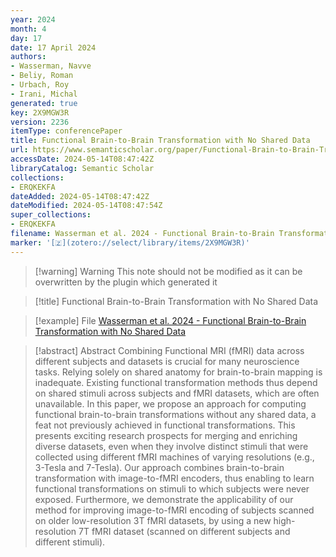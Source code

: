 ```yaml
---
year: 2024
month: 4
day: 17
date: 17 April 2024
authors:
- Wasserman, Navve
- Beliy, Roman
- Urbach, Roy
- Irani, Michal
generated: true
key: 2X9MGW3R
version: 2236
itemType: conferencePaper
title: Functional Brain-to-Brain Transformation with No Shared Data
url: https://www.semanticscholar.org/paper/Functional-Brain-to-Brain-Transformation-with-No-Wasserman-Beliy/b4aa934ef66817f71a33c1c97925ea8b2c1c9c74
accessDate: 2024-05-14T08:47:42Z
libraryCatalog: Semantic Scholar
collections:
- ERQKEKFA
dateAdded: 2024-05-14T08:47:42Z
dateModified: 2024-05-14T08:47:54Z
super_collections:
- ERQKEKFA
filename: Wasserman et al. 2024 - Functional Brain-to-Brain Transformation with No Shared Data
marker: '[🇿](zotero://select/library/items/2X9MGW3R)'
---
```



 > 
 > \[!warning\] Warning
 > This note should not be modified as it can be overwritten by the plugin which generated it

 > 
 > \[!title\] Functional Brain-to-Brain Transformation with No Shared Data

 > 
 > \[!example\] File
 > [Wasserman et al. 2024 - Functional Brain-to-Brain Transformation with No Shared Data](Wasserman%20et%20al.%202024%20-%20Functional%20Brain-to-Brain%20Transformation%20with%20No%20Shared%20Data.pdf)

 > 
 > \[!abstract\] Abstract
 > Combining Functional MRI (fMRI) data across different subjects and datasets is crucial for many neuroscience tasks. Relying solely on shared anatomy for brain-to-brain mapping is inadequate. Existing functional transformation methods thus depend on shared stimuli across subjects and fMRI datasets, which are often unavailable. In this paper, we propose an approach for computing functional brain-to-brain transformations without any shared data, a feat not previously achieved in functional transformations. This presents exciting research prospects for merging and enriching diverse datasets, even when they involve distinct stimuli that were collected using different fMRI machines of varying resolutions (e.g., 3-Tesla and 7-Tesla). Our approach combines brain-to-brain transformation with image-to-fMRI encoders, thus enabling to learn functional transformations on stimuli to which subjects were never exposed. Furthermore, we demonstrate the applicability of our method for improving image-to-fMRI encoding of subjects scanned on older low-resolution 3T fMRI datasets, by using a new high-resolution 7T fMRI dataset (scanned on different subjects and different stimuli).
